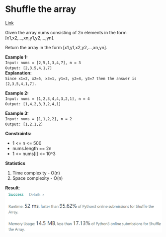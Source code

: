 # Shuffle the array

[Link](https://leetcode.com/problems/shuffle-the-array/)

Given the array nums consisting of 2n elements in the form [x1,x2,...,xn,y1,y2,...,yn].

Return the array in the form [x1,y1,x2,y2,...,xn,yn].

**Example 1:**  
`Input: nums = [2,5,1,3,4,7], n = 3`  
`Output: [2,3,5,4,1,7]`  
**Explanation:**  
`Since x1=2, x2=5, x3=1, y1=3, y2=4, y3=7 then the answer is [2,3,5,4,1,7].`

**Example 2:**  
`Input: nums = [1,2,3,4,4,3,2,1], n = 4`  
`Output: [1,4,2,3,3,2,4,1]`  

**Example 3:**  
`Input: nums = [1,1,2,2], n = 2`  
`Output: [1,2,1,2]`

**Constraints:**

- 1 <= n <= 500
- nums.length == 2n
- 1 <= nums[i] <= 10^3

**Statistics**

1. Time complexity - O(n)
2. Space complexity - O(n)

**Result**:  
![Result image](https://github.com/SanjampreetSingh/PP/blob/master/LeetCode/Array%20Code/Shuffle%20the%20array/image.jpg)
